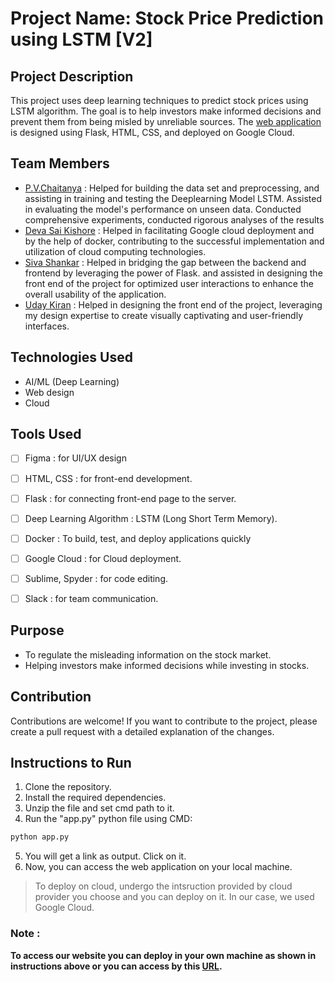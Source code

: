# Project Name: Stock Price Prediction using LSTM [V2]

## Project Description
This project uses deep learning techniques to predict stock prices using LSTM algorithm. The goal is to help investors make informed decisions and prevent them from being misled by unreliable sources. The [web application](http://34.16.129.157:5000/) is designed using Flask, HTML, CSS, and deployed on Google Cloud.


## Team Members
- [P.V.Chaitanya](https://github.com/pvchaitanya8/) : Helped for building the data set and preprocessing, and assisting in training and testing the Deeplearning Model LSTM. Assisted in evaluating the model's performance on unseen data. Conducted comprehensive experiments, conducted rigorous analyses of the results
- [Deva Sai Kishore](https://github.com/devasaikishore43) : Helped in facilitating Google cloud deployment and by the help of docker, contributing to the successful implementation and utilization of cloud computing technologies.
- [Siva Shankar](https://github.com/SivaShankar-Juthuka) : Helped in bridging the gap between the backend and frontend by leveraging the power of Flask. and assisted in designing the front end of the project for optimized user interactions to enhance the overall usability of the application.
- [Uday Kiran](https://github.com/UdayKiranVEGI) : Helped in designing the front end of the project, leveraging my design expertise to create visually captivating and user-friendly interfaces.



## Technologies Used
- AI/ML (Deep Learning)
- Web design
- Cloud

## Tools Used
- [ ] Figma : for UI/UX design
- [ ] HTML, CSS : for front-end development.
- [ ] Flask : for connecting front-end page to the server.
- [ ] Deep Learning Algorithm : LSTM (Long Short Term Memory).
- [ ] Docker : To build, test, and deploy applications quickly
- [ ] Google Cloud : for Cloud deployment.
- [ ] Sublime, Spyder : for code editing.
- [ ] Slack : for team communication.


## Purpose    
- To regulate the misleading information on the stock market.
- Helping investors make informed decisions while investing in stocks.


## Contribution
Contributions are welcome! If you want to contribute to the project, please create a pull request with a detailed explanation of the changes.


## Instructions to Run
1. Clone the repository.
2. Install the required dependencies.
3. Unzip the file and set cmd path to it. 
4. Run the "app.py" python file using CMD:
```bash
python app.py
```
5. You will get a link as output. Click on it. 
6. Now, you can access the web application on your local machine.


> To deploy on cloud, undergo the intsruction provided by cloud provider you choose and you can deploy on it. In our case, we used Google Cloud. 


### Note :
**To access our website you can deploy in your own machine as shown in instructions above or you can access by this [URL](http://34.125.177.88:5000/).**
